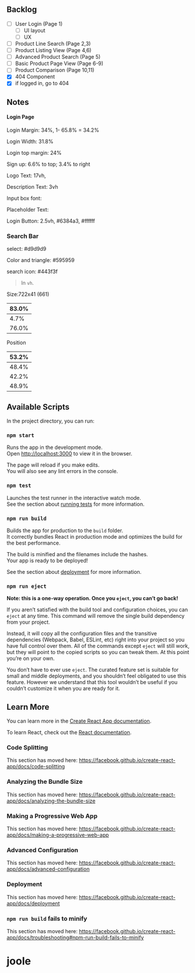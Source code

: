 ## Backlog

- [ ] User Login (Page 1)
  - [ ] UI layout
  - [ ] UX
- [ ] Product Line Search (Page 2,3)
- [ ] Product Listing View (Page 4,6)
- [ ] Advanced Product Search (Page 5)
- [ ] Basic Product Page View (Page 6-9)
- [ ] Product Comparison (Page 10,11)
- [x] 404 Component
- [x] if logged in, go to 404

## Notes

#### Login Page

Login Margin: 34%, 1- 65.8% = 34.2%

Login Width: 31.8%

Login top margin: 24%

Sign up: 6.6% to top; 3.4% to right

Logo Text: 17vh, 

Description Text: 3vh

Input box font:

Placeholder Text:

Login Button: 2.5vh, #6384a3, #ffffff

### Search Bar

select: \#d9d9d9

Color and triangle: #595959

search icon: \#443f3f

> In `vh`.

Size:722x41 (661)

| 83.0% |
| ----- |
| 4.7%  |
| 76.0% |

Position

| 53.2% |
| ----- |
| 48.4% |
| 42.2% |
| 48.9% |





## Available Scripts

In the project directory, you can run:

### `npm start`

Runs the app in the development mode.<br>
Open [http://localhost:3000](http://localhost:3000) to view it in the browser.

The page will reload if you make edits.<br>
You will also see any lint errors in the console.

### `npm test`

Launches the test runner in the interactive watch mode.<br>
See the section about [running tests](https://facebook.github.io/create-react-app/docs/running-tests) for more information.

### `npm run build`

Builds the app for production to the `build` folder.<br>
It correctly bundles React in production mode and optimizes the build for the best performance.

The build is minified and the filenames include the hashes.<br>
Your app is ready to be deployed!

See the section about [deployment](https://facebook.github.io/create-react-app/docs/deployment) for more information.

### `npm run eject`

**Note: this is a one-way operation. Once you `eject`, you can’t go back!**

If you aren’t satisfied with the build tool and configuration choices, you can `eject` at any time. This command will remove the single build dependency from your project.

Instead, it will copy all the configuration files and the transitive dependencies (Webpack, Babel, ESLint, etc) right into your project so you have full control over them. All of the commands except `eject` will still work, but they will point to the copied scripts so you can tweak them. At this point you’re on your own.

You don’t have to ever use `eject`. The curated feature set is suitable for small and middle deployments, and you shouldn’t feel obligated to use this feature. However we understand that this tool wouldn’t be useful if you couldn’t customize it when you are ready for it.

## Learn More

You can learn more in the [Create React App documentation](https://facebook.github.io/create-react-app/docs/getting-started).

To learn React, check out the [React documentation](https://reactjs.org/).

### Code Splitting

This section has moved here: https://facebook.github.io/create-react-app/docs/code-splitting

### Analyzing the Bundle Size

This section has moved here: https://facebook.github.io/create-react-app/docs/analyzing-the-bundle-size

### Making a Progressive Web App

This section has moved here: https://facebook.github.io/create-react-app/docs/making-a-progressive-web-app

### Advanced Configuration

This section has moved here: https://facebook.github.io/create-react-app/docs/advanced-configuration

### Deployment

This section has moved here: https://facebook.github.io/create-react-app/docs/deployment

### `npm run build` fails to minify

This section has moved here: https://facebook.github.io/create-react-app/docs/troubleshooting#npm-run-build-fails-to-minify

# joole
